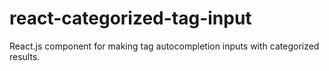# react-categorized-tag-input
React.js component for making tag autocompletion inputs with categorized results.

